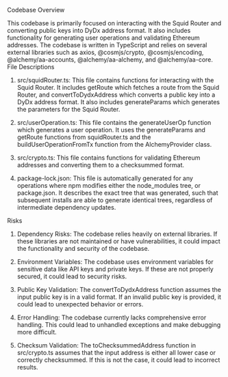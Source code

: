 Codebase Overview

This codebase is primarily focused on interacting with the Squid Router and converting public keys into DyDx address format. It also includes functionality for generating user operations and validating Ethereum addresses. The codebase is written in TypeScript and relies on several external libraries such as axios, @cosmjs/crypto, @cosmjs/encoding, @alchemy/aa-accounts, @alchemy/aa-alchemy, and @alchemy/aa-core.
File Descriptions

1. src/squidRouter.ts: This file contains functions for interacting with the Squid Router. It includes getRoute which fetches a route from the Squid Router, and convertToDydxAddress which converts a public key into a DyDx address format. It also includes generateParams which generates the parameters for the Squid Router.

2. src/userOperation.ts: This file contains the generateUserOp function which generates a user operation. It uses the generateParams and getRoute functions from squidRouter.ts and the buildUserOperationFromTx function from the AlchemyProvider class.

3. src/crypto.ts: This file contains functions for validating Ethereum addresses and converting them to a checksummed format.

4. package-lock.json: This file is automatically generated for any operations where npm modifies either the node_modules tree, or package.json. It describes the exact tree that was generated, such that subsequent installs are able to generate identical trees, regardless of intermediate dependency updates.

Risks

1. Dependency Risks: The codebase relies heavily on external libraries. If these libraries are not maintained or have vulnerabilities, it could impact the functionality and security of the codebase.

2. Environment Variables: The codebase uses environment variables for sensitive data like API keys and private keys. If these are not properly secured, it could lead to security risks.

3. Public Key Validation: The convertToDydxAddress function assumes the input public key is in a valid format. If an invalid public key is provided, it could lead to unexpected behavior or errors.

4. Error Handling: The codebase currently lacks comprehensive error handling. This could lead to unhandled exceptions and make debugging more difficult.

5. Checksum Validation: The toChecksummedAddress function in src/crypto.ts assumes that the input address is either all lower case or correctly checksummed. If this is not the case, it could lead to incorrect results.

